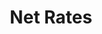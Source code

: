 ---
title: Net Rates
layout: category
category: "net-rates"
permalink: /en/category/net-rates
lang: en
---